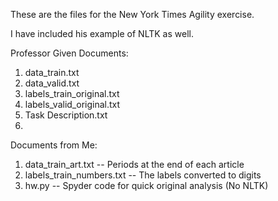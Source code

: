 These are the files for the New York Times Agility exercise.

I have included his example of NLTK as well.

Professor Given Documents:
1) data_train.txt
2) data_valid.txt
3) labels_train_original.txt
4) labels_valid_original.txt
5) Task Description.txt
6) 

Documents from Me:
1) data_train_art.txt  -- Periods at the end of each article
2) labels_train_numbers.txt  --  The labels converted to digits
3) hw.py  -- Spyder code for quick original analysis (No NLTK)
